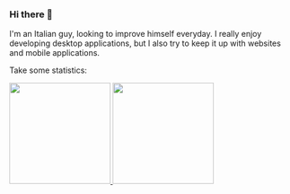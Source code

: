 ### Hi there 👋

<!--
**nicolabaesso/nicolabaesso** is a ✨ _special_ ✨ repository because its `README.md` (this file) appears on your GitHub profile.

Here are some ideas to get you started:

- 🔭 I’m currently working on ...
- 🌱 I’m currently learning ...
- 👯 I’m looking to collaborate on ...
- 🤔 I’m looking for help with ...
- 💬 Ask me about ...
- 📫 How to reach me: ...
- 😄 Pronouns: ...
- ⚡ Fun fact: ...
-->
I'm an Italian guy, looking to improve himself everyday. I really enjoy developing desktop applications, but I also try to keep it up with websites and mobile applications. 

Take some statistics:
<!--Statistics-->
<a href="https://github.com/nicolabaesso">
  <img height="180em" src="https://github-readme-stats.vercel.app/api?username=nicolabaesso&theme=dark&show_icons=true&count_private=true" />
  <img height="180em" src="https://github-readme-stats.vercel.app/api/top-langs/?username=nicolabaesso&theme=dark&layout=compact&count_private=true" />
</a>
